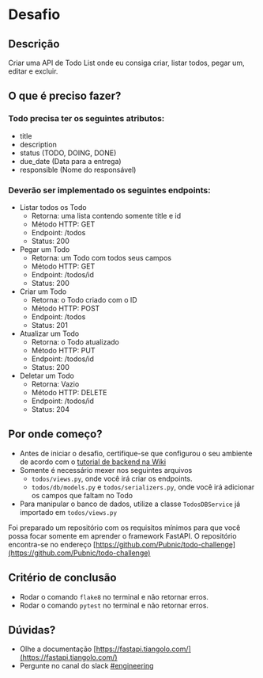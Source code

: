 # Desafio

## Descrição
Criar uma API de Todo List onde eu consiga criar, listar todos, pegar um, editar e excluir.

## O que é preciso fazer?

### Todo precisa ter os seguintes atributos:
- title
- description
- status (TODO, DOING, DONE)
- due_date (Data para a entrega)
- responsible (Nome do responsável)

### Deverão ser implementado os seguintes endpoints:
- Listar todos os Todo
    - Retorna: uma lista contendo somente title e id
    - Método HTTP: GET
    - Endpoint: /todos
    - Status: 200
- Pegar um Todo
    - Retorna: um Todo com todos seus campos
    - Método HTTP: GET
    - Endpoint: /todos/id
    - Status: 200
- Criar um Todo
    - Retorna: o Todo criado com o ID
    - Método HTTP: POST
    - Endpoint: /todos
    - Status: 201
- Atualizar um Todo
    - Retorna: o Todo atualizado
    - Método HTTP: PUT
    - Endpoint: /todos/id
    - Status: 200
- Deletar um Todo
    - Retorna: Vazio
    - Método HTTP: DELETE
    - Endpoint: /todos/id
    - Status: 204

## Por onde começo?
- Antes de iniciar o desafio, certifique-se que configurou o seu ambiente de acordo com o [tutorial de backend na Wiki](wiki/environment/backend)
- Somente é necessário mexer nos seguintes arquivos
    - `todos/views.py`, onde você irá criar os endpoints.
    - `todos/db/models.py` e `todos/serializers.py`, onde você irá adicionar os campos que faltam no Todo
- Para manipular o banco de dados, utilize a classe `TodosDBService` já importado em `todos/views.py`

Foi preparado um repositório com os requisitos mínimos para que você possa focar somente em aprender o framework FastAPI.
O repositório encontra-se no endereço [https://github.com/Pubnic/todo-challenge](https://github.com/Pubnic/todo-challenge) 

## Critério de conclusão
- Rodar o comando `flake8` no terminal e não retornar erros.
- Rodar o comando `pytest` no terminal e não retornar erros.

## Dúvidas?
- Olhe a documentação [https://fastapi.tiangolo.com/](https://fastapi.tiangolo.com/)
- Pergunte no canal do slack [#engineering](https://residnciapubnic.slack.com/archives/C024X1QGCMS)
